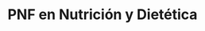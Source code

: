 ---
title: 'PNF en Nutrición y Dietética'
description: 'Formación de nutricionistas especializados en la planificación de dietas y la promoción de la salud alimentaria.'
nivel: 'Licenciatura'
curso: 'pregrado'
icon: 'Salad'
color: '#afb42b'
area: 'ciencias de la salud'
ubicacion: 'Municipio Miranda'
---